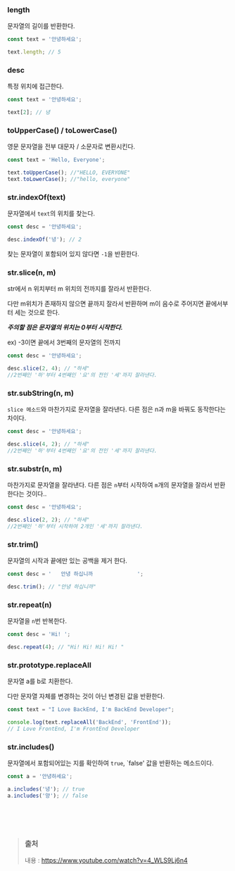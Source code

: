 ### length

문자열의 길이를 반환한다.

```javascript
const text = '안녕하세요';

text.length; // 5
```

### desc

특정 위치에 접근한다.

```javascript
const text = '안녕하세요';

text[2]; // 녕
```

### toUpperCase() / toLowerCase()

영문 문자열을 전부 대문자 / 소문자로 변환시킨다.

```javascript
const text = 'Hello, Everyone';

text.toUpperCase(); //"HELLO, EVERYONE"
text.toLowerCase(); //"hello, everyone"
```

### str.indexOf(text)

문자열에서 `text`의 위치를 찾는다.

```javascript
const desc = '안녕하세요';

desc.indexOf('녕'); // 2
```

찾는 문자열이 포함되어 있지 않다면 `-1`을 반환한다.

### str.slice(n, m)

str에서 n 위치부터 m 위치의 전까지를 잘라서 반환한다.

다만 m위치가 존재하지 않으면 끝까지 잘라서 반환하며
m이 음수로 주어지면 끝에서부터 세는 것으로 한다.

**_주의할 점은 문자열의 위치는 0부터 시작한다._**

ex) -3이면 끝에서 3번째의 문자열의 전까지

```javascript
const desc = '안녕하세요';

desc.slice(2, 4); // "하세"
//2번째인 '하'부터 4번째인 '요'의 전인 '세'까지 잘라낸다.
```

### str.subString(n, m)

`slice 메소드`와 마찬가지로 문자열을 잘라낸다.
다른 점은 n과 m을 바꿔도 동작한다는 차이다.

```javascript
const desc = '안녕하세요';

desc.slice(4, 2); // "하세"
//2번째인 '하'부터 4번째인 '요'의 전인 '세'까지 잘라낸다.
```

### str.substr(n, m)

마찬가지로 문자열을 잘라낸다.
다른 점은 `n`부터 시작하여 `m`개의 문자열을 잘라서 반환한다는 것이다..

```javascript
const desc = '안녕하세요';

desc.slice(2, 2); // "하세"
//2번째인 '하'부터 시작하여 2개인 '세'까지 잘라낸다.
```

### str.trim()

문자열의 시작과 끝에만 있는 공백을 제거 한다.

```javascript
const desc = '   안녕 하십니까              ';

desc.trim(); // "안녕 하십니까"
```

### str.repeat(n)

문자열을 `n`번 반복한다.

```javascript
const desc = 'Hi! ';

desc.repeat(4); // "Hi! Hi! Hi! Hi! "
```

### str.prototype.replaceAll

문자열 a를 b로 치환한다.

다만 문자열 자체를 변경하는 것이 아닌 변경된 값을 반환한다.

```javascript
const text = "I Love BackEnd, I'm BackEnd Developer";

console.log(text.replaceAll('BackEnd', 'FrontEnd'));
// I Love FrontEnd, I'm FrontEnd Developer
```

### str.includes()

문자열에서 포함되어있는 지를 확인하여 `true`, `false' 값을 반환하는 메소드이다.

```javascript
const a = '안녕하세요';

a.includes('녕'); // true
a.includes('양'); // false
```

</br></br></br>

> ### 출처
>
> 내용 : https://www.youtube.com/watch?v=4_WLS9Lj6n4
